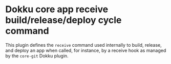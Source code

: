 # Dokku core app receive build/release/deploy cycle command

This plugin defines the `receive` command used internally to build, release,
and deploy an app when called, for instance, by a receive hook as managed by
the `core-git` Dokku plugin.
